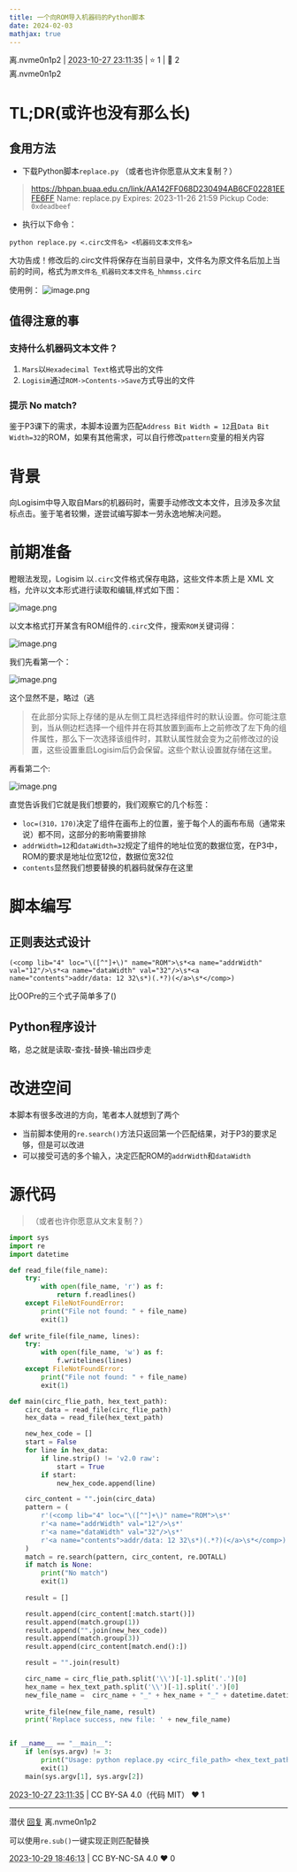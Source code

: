 ```yaml
---
title: 一个向ROM导入机器码的Python脚本
date: 2024-02-03
mathjax: true
---
```

<div class="post-info">
<span>离.nvme0n1p2</span>
|
<abbr title="2023-10-27T23:11:35.620132+08:00"><time datetime="2023-10-27T23:11:35.620132+08:00">2023-10-27 23:11:35</time></abbr>
|
<span>⭐️ 1</span>
|
<span>💬️ 2</span>
<br>
<div></div>
</div>

<div id="reply-4075" class="reply reply-l0">
<div class="reply-header">
<span>离.nvme0n1p2</span>
</div>
<div class="reply-text">

# TL;DR(或许也没有那么长)
## 食用方法
- 下载Python脚本`replace.py`
（或者也许你愿意从文末复制？）
> https://bhpan.buaa.edu.cn/link/AA142FF068D230494AB6CF02281EEFE6FF
Name: replace.py
Expires: 2023-11-26 21:59
Pickup Code: `0xdeadbeef`
- 执行以下命令：

``` shell
python replace.py <.circ文件名> <机器码文本文件名>
```
大功告成！修改后的.circ文件将保存在当前目录中，文件名为原文件名后加上当前的时间，格式为`原文件名_机器码文本文件名_hhmmss.circ`

使用例：
![image.png](/images/co-discussions/1061/image--1.png)
## 值得注意的事
### 支持什么机器码文本文件？
1. `Mars`以`Hexadecimal Text`格式导出的文件
2. `Logisim`通过`ROM->Contents->Save`方式导出的文件
### 提示 No match?
鉴于P3课下的需求，本脚本设置为匹配`Address Bit Width = 12`且`Data Bit Width=32`的ROM，如果有其他需求，可以自行修改`pattern`变量的相关内容


# 背景
向Logisim中导入取自Mars的机器码时，需要手动修改文本文件，且涉及多次鼠标点击。鉴于笔者较懒，遂尝试编写脚本一劳永逸地解决问题。

# 前期准备
瞪眼法发现，Logisim 以`.circ`文件格式保存电路，这些文件本质上是 XML 文档，允许以文本形式进行读取和编辑,样式如下图：

![image.png](/images/co-discussions/1061/image--2.png)

以文本格式打开某含有ROM组件的`.circ`文件，搜索`ROM`关键词得：

![image.png](/images/co-discussions/1061/image--3.png)

我们先看第一个：

![image.png](/images/co-discussions/1061/image--4.png)

这个显然不是，略过（逃

> 在此部分实际上存储的是从左侧工具栏选择组件时的默认设置。你可能注意到，当从侧边栏选择一个组件并在将其放置到画布上之前修改了左下角的组件属性，那么下一次选择该组件时，其默认属性就会变为之前修改过的设置，这些设置重启Logisim后仍会保留。这些个默认设置就存储在这里。

再看第二个:

![image.png](/images/co-discussions/1061/image--5.png)

直觉告诉我们它就是我们想要的，我们观察它的几个标签：
- `loc=(310，170)`决定了组件在画布上的位置，鉴于每个人的画布布局（通常来说）都不同，这部分的影响需要排除
- `addrWidth=12`和`dataWidth=32`规定了组件的地址位宽的数据位宽，在P3中，ROM的要求是地址位宽12位，数据位宽32位
- `contents`显然我们想要替换的机器码就保存在这里

# 脚本编写
## 正则表达式设计
``` RegEx
(<comp lib="4" loc="\([^"]+\)" name="ROM">\s*<a name="addrWidth" val="12"/>\s*<a name="dataWidth" val="32"/>\s*<a name="contents">addr/data: 12 32\s*)(.*?)(</a>\s*</comp>)
```
比OOPre的三个式子简单多了()

## Python程序设计
略，总之就是读取-查找-替换-输出四步走

# 改进空间
本脚本有很多改进的方向，笔者本人就想到了两个
- 当前脚本使用的`re.search()`方法只返回第一个匹配结果，对于P3的要求足够，但是可以改进
- 可以接受可选的多个输入，决定匹配ROM的`addrWidth`和`dataWidth`

# 源代码
> （或者也许你愿意从文末复制？）
```python
import sys
import re
import datetime

def read_file(file_name):
    try:
        with open(file_name, 'r') as f:
            return f.readlines()
    except FileNotFoundError:
        print("File not found: " + file_name)
        exit(1)
    
def write_file(file_name, lines):
    try:
        with open(file_name, 'w') as f:
            f.writelines(lines)
    except FileNotFoundError:
        print("File not found: " + file_name)
        exit(1)

def main(circ_flie_path, hex_text_path):
    circ_data = read_file(circ_flie_path)
    hex_data = read_file(hex_text_path)

    new_hex_code = []
    start = False
    for line in hex_data:
        if line.strip() != 'v2.0 raw':
            start = True
        if start:
            new_hex_code.append(line)

    circ_content = "".join(circ_data)
    pattern = (
        r'(<comp lib="4" loc="\([^"]+\)" name="ROM">\s*'
        r'<a name="addrWidth" val="12"/>\s*'
        r'<a name="dataWidth" val="32"/>\s*'
        r'<a name="contents">addr/data: 12 32\s*)(.*?)(</a>\s*</comp>)'
    )
    match = re.search(pattern, circ_content, re.DOTALL)
    if match is None:
        print("No match")
        exit(1)
    
    result = []

    result.append(circ_content[:match.start()])
    result.append(match.group(1))
    result.append("".join(new_hex_code))
    result.append(match.group(3))
    result.append(circ_content[match.end():])

    result = "".join(result)

    circ_name = circ_flie_path.split('\\')[-1].split('.')[0]
    hex_name = hex_text_path.split('\\')[-1].split('.')[0]
    new_file_name =  circ_name + "_" + hex_name + "_" + datetime.datetime.now().strftime("%H%M%S") + ".circ"
    
    write_file(new_file_name, result)
    print('Replace success, new file: ' + new_file_name)


if __name__ == "__main__":
    if len(sys.argv) != 3:
        print("Usage: python replace.py <circ_file_path> <hex_text_path>")
        exit(1)
    main(sys.argv[1], sys.argv[2])
```



</div>
<div class="reply-footer">
<abbr title="2023-10-27T23:11:35.626538+08:00"><time datetime="2023-10-27T23:11:35.626538+08:00">2023-10-27 23:11:35</time></abbr>
|
<span>CC BY-SA 4.0（代码 MIT）</span>
<span class="reply-vote">❤️ 1</span>
</div>
</div>
<hr class="reply-separator">
<div id="reply-4095" class="reply reply-l1">
<div class="reply-header">
<span>潜伏 <a href="#reply-4075">回复</a> 离.nvme0n1p2</span>
</div>
<div class="reply-text">

可以使用`re.sub()`一键实现正则匹配替换

</div>
<div class="reply-footer">
<abbr title="2023-10-29T18:46:13.758725+08:00"><time datetime="2023-10-29T18:46:13.758725+08:00">2023-10-29 18:46:13</time></abbr>
|
<span>CC BY-NC-SA 4.0</span>
<span class="reply-vote">❤️ 0</span>
</div>
</div>